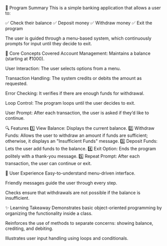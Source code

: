 📌 Program Summary
This is a simple banking application that allows a user to:

✅ Check their balance
✅ Deposit money
✅ Withdraw money
✅ Exit the program

The user is guided through a menu-based system, which continuously prompts for input until they decide to exit.

💼 Core Concepts Covered
Account Management: Maintains a balance (starting at ₹1000).

User Interaction: The user selects options from a menu.

Transaction Handling: The system credits or debits the amount as requested.

Error Checking: It verifies if there are enough funds for withdrawal.

Loop Control: The program loops until the user decides to exit.

User Prompt: After each transaction, the user is asked if they’d like to continue.

🔍 Features
1️⃣ View Balance: Displays the current balance.
2️⃣ Withdraw Funds: Allows the user to withdraw an amount if funds are sufficient; otherwise, it displays an "Insufficient Funds" message.
3️⃣ Deposit Funds: Lets the user add funds to the balance.
4️⃣ Exit Option: Ends the program politely with a thank-you message.
5️⃣ Repeat Prompt: After each transaction, the user can continue or exit.

🎯 User Experience
Easy-to-understand menu-driven interface.

Friendly messages guide the user through every step.

Checks ensure that withdrawals are not possible if the balance is insufficient.

✨ Learning Takeaway
Demonstrates basic object-oriented programming by organizing the functionality inside a class.

Reinforces the use of methods to separate concerns: showing balance, crediting, and debiting.

Illustrates user input handling using loops and conditionals.

